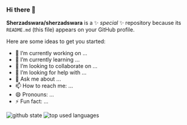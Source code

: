 ### Hi there 👋


**Sherzadswara/sherzadswara** is a ✨ _special_ ✨ repository because its `README.md` (this file) appears on your GitHub profile.

Here are some ideas to get you started:

- 🔭 I’m currently working on ...
- 🌱 I’m currently learning ...
- 👯 I’m looking to collaborate on ...
- 🤔 I’m looking for help with ...
- 💬 Ask me about ...
- 📫 How to reach me: ...
- 😄 Pronouns: ...
- ⚡ Fun fact: ...

![github state](https://github-readme-stats.vercel.app/api?username=sherzadswara&count_private=true&show_icons=true&theme=radical)
![top used languages ](https://github-readme-stats.vercel.app/api/top-langs/?username=sherzadswara&show_icons=true&theme=radical)
